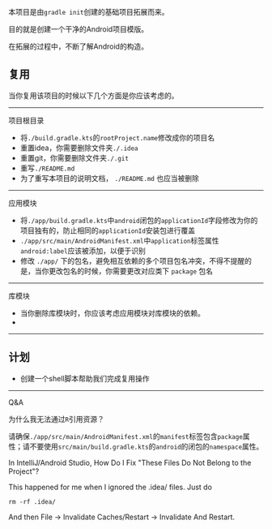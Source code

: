 本项目是由`gradle init`创建的基础项目拓展而来。

目的就是创建一个干净的Android项目模版。

在拓展的过程中，不断了解Android的构造。

## 复用

当你复用该项目的时候以下几个方面是你应该考虑的。

---
项目根目录
- 将`./build.gradle.kts`的`rootProject.name`修改成你的项目名
- 重置idea，你需要删除文件夹`./.idea`
- 重置git，你需要删除文件夹`./.git`
- 重写`./README.md`
- 为了重写本项目的说明文档， `./README.md` 也应当被删除
---
应用模块
- 将`./app/build.gradle.kts`中`android`闭包的`applicationId`字段修改为你的项目独有的，防止相同的`applicationId`安装包进行覆盖
- `./app/src/main/AndroidManifest.xml`中`application`标签属性`android:label`应该被添加，以便于识别
- 修改 `./app/` 下的包名，避免相互依赖的多个项目包名冲突，不得不提醒的是，当你更改包名的时候，你需要更改对应类下 `package` 包名
---
库模块
- 当你删除库模块时，你应该考虑应用模块对库模块的依赖。
- 
---


## 计划

- 创建一个shell脚本帮助我们完成复用操作

---

Q&A

为什么我无法通过`R`引用资源？

请确保`./app/src/main/AndroidManifest.xml`的`manifest`标签包含`package`属性；请不要使用`src/main/build.gradle.kts`的`android`的闭包的`namespace`属性。

In IntelliJ/Android Studio, How Do I Fix "These Files Do Not Belong to the Project"?

This happened for me when I ignored the .idea/ files. Just do
```shell
rm -rf .idea/
```
And then File -> Invalidate Caches/Restart -> Invalidate And Restart.